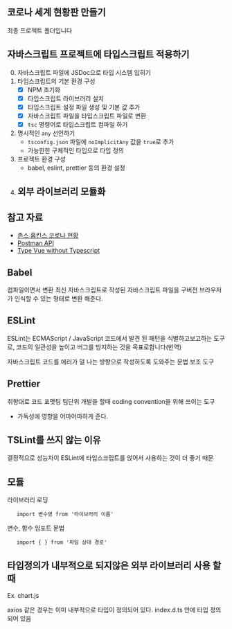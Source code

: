 ## 코로나 세계 현황판 만들기

최종 프로젝트 폴더입니다

## 자바스크립트 프로젝트에 타입스크립트 적용하기

0. 자바스크립트 파일에 JSDoc으로 타입 시스템 입히기
1. 타입스크립트의 기본 환경 구성
   - [x] NPM 초기화
   - [x] 타입스크립트 라이브러리 설치
   - [x] 타입스크립트 설정 파일 생성 및 기본 값 추가
   - [x] 자바스크립트 파일을 타입스크립트 파일로 변환
   - [x] `tsc` 명령어로 타입스크립트 컴파일 하기
2. 명시적인 `any` 선언하기
   - `tsconfig.json` 파일에 `noImplicitAny` 값을 `true`로 추가
   - 가능한한 구체적인 타입으로 타입 정의
3. 프로젝트 환경 구성
   - babel, eslint, prettier 등의 환경 설정
4. 외부 라이브러리 모듈화
    - 
## 참고 자료

- [존스 홉킨스 코로나 현황](https://www.arcgis.com/apps/opsdashboard/index.html#/bda7594740fd40299423467b48e9ecf6)
- [Postman API](https://documenter.getpostman.com/view/10808728/SzS8rjbc?version=latest#27454960-ea1c-4b91-a0b6-0468bb4e6712)
- [Type Vue without Typescript](https://blog.usejournal.com/type-vue-without-typescript-b2b49210f0b)

## Babel

컴파일이면서 변환 
최신 자바스크립트로 작성된 자바스크립트 파일을 구버전 브라우저가 인식할 수 있는 형태로 변환 해준다.

## ESLint

ESLint는 ECMAScript / JavaScript 코드에서 발견 된 패턴을 식별하고보고하는 도구로, 코드의 일관성을 높이고 버그를 방지하는 것을 목표로합니다(번역)

자바스크립트 코드를 에러가 덜 나는 방향으로 작성하도록 도와주는 문법 보조 도구

## Prettier

취향대로 코드 포맷팅
팀단위 개발을 할때 coding convention을 위해 쓰이는 도구
- 가독성에 영향을 어마어마하게 준다.

## TSLint를 쓰지 않는 이유

결정적으로 성능차이
ESLint에 타입스크립트를 얹어서 사용하는 것이 더 좋기 때문

## 모듈 

라이브러리 로딩
```
   import 변수명 from '라이브러리 이름'
```

변수, 함수 임포트 문법
```
   import { } from '파일 상대 경로'
```

## 타입정의가 내부적으로 되지않은 외부 라이브러리 사용 할 때

Ex. chart.js

axios 같은 경우는 이미 내부적으로 타입이 정의되어 있다.
index.d.ts 안에 타입 정의되어 있음
